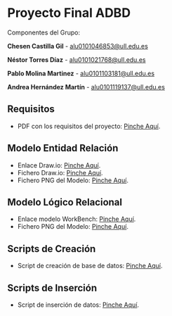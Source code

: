 # Proyecto Final ADBD
Componentes del Grupo:

 **Chesen Castilla Gil** - alu0101046853@ull.edu.es

 **Néstor Torres Díaz** - alu0101021768@ull.edu.es
 
 **Pablo Molina Martinez** - alu0101103181@ull.edu.es

 **Andrea Hernández Martín** - alu0101119137@ull.edu.es

## Requisitos

- PDF con los requisitos del proyecto: [Pinche Aquí](/requisitos/requisitos.pdf).

## Modelo Entidad Relación

- Enlace Draw.io: [Pinche Aquí](https://drive.google.com/file/d/1pAqsExqwyG6ekjEgwRxSvGj2Z6GDcLFY/view?usp=sharing).
- Fichero Draw.io: [Pinche Aquí](/esquema_ER/entidad_relacion.drawio).
- Fichero PNG del Modelo: [Pinche Aquí](/esquema_ER/entidad_relacion.png).

## Modelo Lógico Relacional

- Enlace modelo WorkBench: [Pinche Aquí](/esquema_logico_relacional/modelo_logico).
- Fichero PNG del Modelo: [Pinche Aquí](/esquema_logico_relacional/modelo_logico.png).

## Scripts de Creación

- Script de creación de base de datos: [Pinche Aquí](/scripts_creacion/script-creacion.sql).

## Scripts de Inserción

- Script de inserción de datos: [Pinche Aquí](/scripts_insercion/carga-datos.sql).


